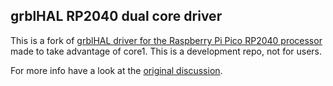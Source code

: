 ## grblHAL RP2040 dual core driver

This is a fork of [grblHAL driver for the Raspberry Pi Pico RP2040 processor](https://github.com/grblHAL/RP2040) made to take advantage of core1.
This is a development repo, not for users.

For more info have a look at the [original discussion](https://github.com/grblHAL/core/discussions/34).
